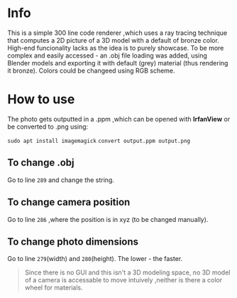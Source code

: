 # Info
This is a simple 300 line code renderer ,which uses a ray tracing technique that computes a 2D picture of a 3D model with a default of bronze color.
High-end funcionality lacks as the idea is to purely showcase. 
To be more complex and easily accessed - an .obj file loading was added, using Blender models and exporting it with default (grey) material (thus rendering it bronze).
Colors could be changeed using RGB scheme. 

# How to use 
The photo gets outputted in a .ppm ,which can be opened with **IrfanView** or be converted to .png using:

`sudo apt install imagemagick`
`convert output.ppm output.png`

## To change .obj 
Go to line `289` and change the string. 

## To change camera position
Go to line `286` ,where the position is in xyz (to be changed manually).

## To change photo dimensions
Go to line `279`(width) and `280`(height). The lower - the faster.


>Since there is no GUI and this isn't a 3D modeling space, no 3D model of a camera is accessable to move intuively ,neither is there a color wheel for materials.   
